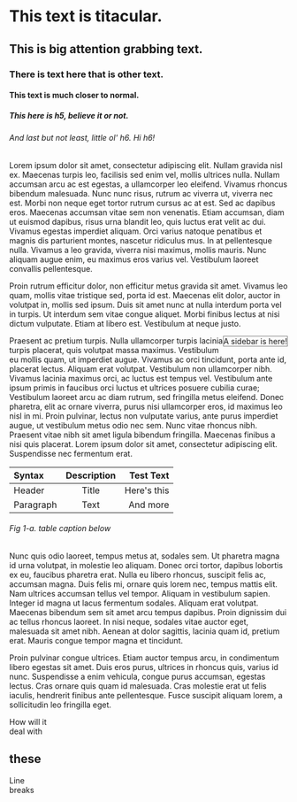 # This text is titacular.

## This is big attention grabbing text.

### There is text here that is other text.

#### This text is much closer to normal.

##### This here is h5, believe it or not.

###### And last but not least, little ol' h6.  Hi h6!

Lorem ipsum dolor sit amet, consectetur adipiscing elit. Nullam gravida nisl ex. Maecenas turpis leo, facilisis sed enim vel, mollis ultrices nulla. Nullam accumsan arcu ac est egestas, a ullamcorper leo eleifend. Vivamus rhoncus bibendum malesuada. Nunc nunc risus, rutrum ac viverra ut, viverra nec est. Morbi non neque eget tortor rutrum cursus ac at est. Sed ac dapibus eros. Maecenas accumsan vitae sem non venenatis. Etiam accumsan, diam ut euismod dapibus, risus urna blandit leo, quis luctus erat velit ac dui. Vivamus egestas imperdiet aliquam. Orci varius natoque penatibus et magnis dis parturient montes, nascetur ridiculus mus. In at pellentesque nulla. Vivamus a leo gravida, viverra nisi maximus, mollis mauris. Nunc aliquam augue enim, eu maximus eros varius vel. Vestibulum laoreet convallis pellentesque.

Proin rutrum efficitur dolor, non efficitur metus gravida sit amet. Vivamus leo quam, mollis vitae tristique sed, porta id est. Maecenas elit dolor, auctor in volutpat in, mollis sed ipsum. Duis sit amet nunc at nulla interdum porta vel in turpis. Ut interdum sem vitae congue aliquet. Morbi finibus lectus at nisi dictum vulputate. Etiam at libero est. Vestibulum at neque justo. 
<div style="border: 1px solid grey; float: right;"> A sidebar is here!</div><div class="clearfix"></div>

Praesent ac pretium turpis. Nulla ullamcorper turpis lacinia turpis placerat, quis volutpat massa maximus. Vestibulum eu mollis quam, ut imperdiet augue. Vivamus ac orci tincidunt, porta ante id, placerat lectus. Aliquam erat volutpat. Vestibulum non ullamcorper nibh. Vivamus lacinia maximus orci, ac luctus est tempus vel. Vestibulum ante ipsum primis in faucibus orci luctus et ultrices posuere cubilia curae; Vestibulum laoreet arcu ac diam rutrum, sed fringilla metus eleifend. Donec pharetra, elit ac ornare viverra, purus nisi ullamcorper eros, id maximus leo nisl in mi. Proin pulvinar, lectus non vulputate varius, ante purus imperdiet augue, ut vestibulum metus odio nec sem. Nunc vitae rhoncus nibh. Praesent vitae nibh sit amet ligula bibendum fringilla. Maecenas finibus a nisi quis placerat. Lorem ipsum dolor sit amet, consectetur adipiscing elit. Suspendisse nec fermentum erat.

| Syntax      | Description | Test Text     |
| :---        |    :----:   |          ---: |
| Header      | Title       | Here's this   |
| Paragraph   | Text        | And more      |
###### Fig 1-a. table caption below

Nunc quis odio laoreet, tempus metus at, sodales sem. Ut pharetra magna id urna volutpat, in molestie leo aliquam. Donec orci tortor, dapibus lobortis ex eu, faucibus pharetra erat. Nulla eu libero rhoncus, suscipit felis ac, accumsan magna. Duis felis mi, ornare quis lorem nec, tempus mattis elit. Nam ultrices accumsan tellus vel tempor. Aliquam in vestibulum sapien. Integer id magna ut lacus fermentum sodales. Aliquam erat volutpat. Maecenas bibendum sem sit amet arcu tempus dapibus. Proin dignissim dui ac tellus rhoncus laoreet. In nisi neque, sodales vitae auctor eget, malesuada sit amet nibh. Aenean at dolor sagittis, lacinia quam id, pretium erat. Mauris congue tempor magna et tincidunt.

Proin pulvinar congue ultrices. Etiam auctor tempus arcu, in condimentum libero egestas sit amet. Duis eros purus, ultrices in rhoncus quis, varius id nunc. Suspendisse a enim vehicula, congue purus accumsan, egestas lectus. Cras ornare quis quam id malesuada. Cras molestie erat ut felis iaculis, hendrerit finibus ante pellentesque. Fusce suscipit aliquam lorem, a sollicitudin leo fringilla eget.

How will it<br>deal with
## these

Line <br> breaks 
